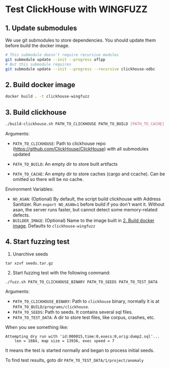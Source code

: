 # Test ClickHouse with WINGFUZZ

## 1. Update submodules

We use git submodules to store dependencies. 
You should update them before build the docker image.

```bash
# This submodule doesn't require recursive modules
git submodule update --init --progress aflpp
# But this submodule requires
git submodule update --init --progress --recursive clickhouse-odbc
```

## 2. Build docker image

```bash
docker build . -t clickhouse-wingfuzz
```

## 3. Build clickhouse

```bash
./build-clickhouse.sh PATH_TO_CLICKHOUSE PATH_TO_BUILD [PATH_TO_CACHE]
```

Arguments:

* `PATH_TO_CLICKHOUSE`: Path to clickhouse repo (https://github.com/ClickHouse/ClickHouse) with all submodules updated

* `PATH_TO_BUILD`: An empty dir to store built artifacts

* `PATH_TO_CACHE`: An empty dir to store caches (cargo and ccache). Can be omitted so there will be no cache.

Environment Variables:

* `NO_ASAN`: (Optional) By default, the script build clickhouse with Address Sanitizer. Run `export NO_ASAN=1` before build if you don't want it. Without asan, the server runs faster, but cannot detect some memory-related defects.
* `BUILDER_IMAGE`: (Optional) Name to the image built in [2. Build docker image](#2-build-docker-image). Defaults to `clickhouse-wingfuzz`

## 4. Start fuzzing test

1. Unarchive seeds
```
tar xzvf seeds.tar.gz
```

2. Start fuzzing test with the following command:

```
./fuzz.sh PATH_TO_CLICKHOUSE_BINARY PATH_TO_SEEDS PATH_TO_TEST_DATA
```

Arguments: 

* `PATH_TO_CLICKHOUSE_BINARY`: Path to `clickhouse` binary, normally it is at `PATH_TO_BUILD/programs/clickhouse`.
* `PATH_TO_SEEDS`: Path to seeds. It contains several sql files.
* `PATH_TO_TEST_DATA`: A dir to store test files, like corpus, crashes, etc.

When you see something like:
```
Attempting dry run with 'id:000015,time:0,execs:0,orig:dump2.sql'...
    len = 1884, map size = 13936, exec speed = 7
```

It means the test is started normally and began to process initial seeds.


To find test results, goto dir `PATH_TO_TEST_DATA/1/project/anomaly`

